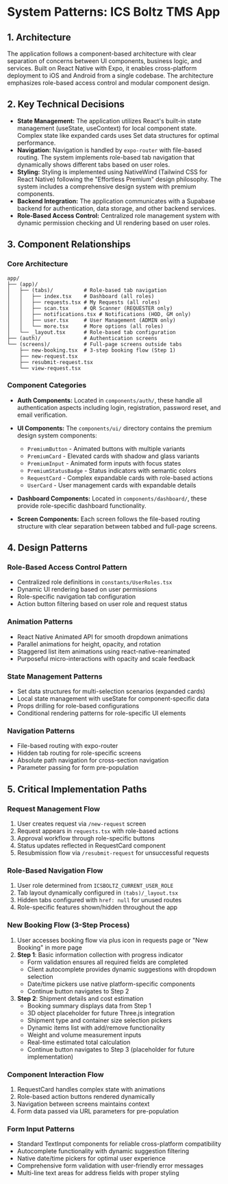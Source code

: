 # System Patterns: ICS Boltz TMS App

## 1. Architecture

The application follows a component-based architecture with clear separation of concerns between UI components, business logic, and services. Built on React Native with Expo, it enables cross-platform deployment to iOS and Android from a single codebase. The architecture emphasizes role-based access control and modular component design.

## 2. Key Technical Decisions

- **State Management:** The application utilizes React's built-in state management (useState, useContext) for local component state. Complex state like expanded cards uses Set data structures for optimal performance.
- **Navigation:** Navigation is handled by `expo-router` with file-based routing. The system implements role-based tab navigation that dynamically shows different tabs based on user roles.
- **Styling:** Styling is implemented using NativeWind (Tailwind CSS for React Native) following the "Effortless Premium" design philosophy. The system includes a comprehensive design system with premium components.
- **Backend Integration:** The application communicates with a Supabase backend for authentication, data storage, and other backend services.
- **Role-Based Access Control:** Centralized role management system with dynamic permission checking and UI rendering based on user roles.

## 3. Component Relationships

### Core Architecture
```
app/
├── (app)/
│   ├── (tabs)/          # Role-based tab navigation
│   │   ├── index.tsx    # Dashboard (all roles)
│   │   ├── requests.tsx # My Requests (all roles)
│   │   ├── scan.tsx     # QR Scanner (REQUESTER only)
│   │   ├── notifications.tsx # Notifications (HOD, GM only)
│   │   ├── user.tsx     # User Management (ADMIN only)
│   │   └── more.tsx     # More options (all roles)
│   └── _layout.tsx      # Role-based tab configuration
├── (auth)/              # Authentication screens
└── (screens)/           # Full-page screens outside tabs
    ├── new-booking.tsx  # 3-step booking flow (Step 1)
    ├── new-request.tsx
    ├── resubmit-request.tsx
    └── view-request.tsx
```

### Component Categories

- **Auth Components:** Located in `components/auth/`, these handle all authentication aspects including login, registration, password reset, and email verification.

- **UI Components:** The `components/ui/` directory contains the premium design system components:
  - `PremiumButton` - Animated buttons with multiple variants
  - `PremiumCard` - Elevated cards with shadow and glass variants
  - `PremiumInput` - Animated form inputs with focus states
  - `PremiumStatusBadge` - Status indicators with semantic colors
  - `RequestCard` - Complex expandable cards with role-based actions
  - `UserCard` - User management cards with expandable details

- **Dashboard Components:** Located in `components/dashboard/`, these provide role-specific dashboard functionality.

- **Screen Components:** Each screen follows the file-based routing structure with clear separation between tabbed and full-page screens.

## 4. Design Patterns

### Role-Based Access Control Pattern
- Centralized role definitions in `constants/UserRoles.tsx`
- Dynamic UI rendering based on user permissions
- Role-specific navigation tab configuration
- Action button filtering based on user role and request status

### Animation Patterns
- React Native Animated API for smooth dropdown animations
- Parallel animations for height, opacity, and rotation
- Staggered list item animations using react-native-reanimated
- Purposeful micro-interactions with opacity and scale feedback

### State Management Patterns
- Set data structures for multi-selection scenarios (expanded cards)
- Local state management with useState for component-specific data
- Props drilling for role-based configurations
- Conditional rendering patterns for role-specific UI elements

### Navigation Patterns
- File-based routing with expo-router
- Hidden tab routing for role-specific screens
- Absolute path navigation for cross-section navigation
- Parameter passing for form pre-population

## 5. Critical Implementation Paths

### Request Management Flow
1. User creates request via `/new-request` screen
2. Request appears in `requests.tsx` with role-based actions
3. Approval workflow through role-specific buttons
4. Status updates reflected in RequestCard component
5. Resubmission flow via `/resubmit-request` for unsuccessful requests

### Role-Based Navigation Flow
1. User role determined from `ICSBOLTZ_CURRENT_USER_ROLE`
2. Tab layout dynamically configured in `(tabs)/_layout.tsx`
3. Hidden tabs configured with `href: null` for unused routes
4. Role-specific features shown/hidden throughout the app

### New Booking Flow (3-Step Process)
1. User accesses booking flow via plus icon in requests page or "New Booking" in more page
2. **Step 1**: Basic information collection with progress indicator
   - Form validation ensures all required fields are completed
   - Client autocomplete provides dynamic suggestions with dropdown selection
   - Date/time pickers use native platform-specific components
   - Continue button navigates to Step 2
3. **Step 2**: Shipment details and cost estimation
   - Booking summary displays data from Step 1
   - 3D object placeholder for future Three.js integration
   - Shipment type and container size selection pickers
   - Dynamic items list with add/remove functionality
   - Weight and volume measurement inputs
   - Real-time estimated total calculation
   - Continue button navigates to Step 3 (placeholder for future implementation)

### Component Interaction Flow
1. RequestCard handles complex state with animations
2. Role-based action buttons rendered dynamically
3. Navigation between screens maintains context
4. Form data passed via URL parameters for pre-population

### Form Input Patterns
- Standard TextInput components for reliable cross-platform compatibility
- Autocomplete functionality with dynamic suggestion filtering
- Native date/time pickers for optimal user experience
- Comprehensive form validation with user-friendly error messages
- Multi-line text areas for address fields with proper styling
